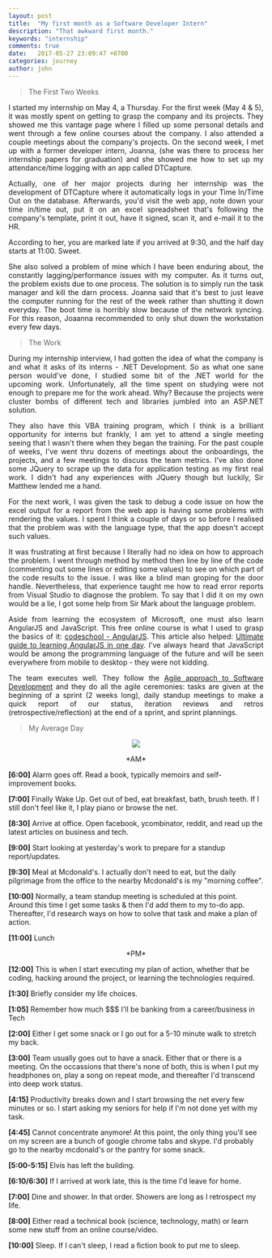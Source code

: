 ```yaml
---
layout: post
title:  "My first month as a Software Developer Intern"
description: "That awkward first month."
keywords: "internship"
comments: true
date:   2017-05-27 23:09:47 +0700
categories: journey
author: john
---
```




> The First Two Weeks

<p align="justify">I started my internship on May 4, a Thursday. For the first week (May 4 & 5), it was mostly spent on getting to grasp the company and its projects. They showed me this vantage page where I filled up some personal details and went through a few online courses about the company. I also attended a couple meetings about the company's projects. On the second week, I met up with a former developer intern, Joanna, (she was there to process her internship papers for graduation) and she showed me how to set up my attendance/time logging with an app called DTCapture.</p> <!--more-->
<p align="justify">Actually, one of her major projects during her internship was the development of DTCapture where it automatically logs in your Time In/Time Out on the database. Afterwards, you'd visit the web app, note down your time in/time out, put it on an excel spreadsheet that's following the company's template, print it out, have it signed, scan it, and e-mail it to the HR.</p>

<p align="justify">According to her, you are marked late if you arrived at 9:30, and the half day starts at 11:00. Sweet.</p>

<p align="justify">She also solved a problem of mine which I have been enduring about, the constantly lagging/performance issues with my computer. As it turns out, the problem exists due to one process. The solution is to simply run the task manager and kill the darn process. Joanna said that it's best to just leave the computer running for the rest of the week rather than shutting it down everyday. The boot time is horribly slow because of the network syncing. For this reason, Joaanna recommended to only shut down the workstation every few days.</p>

> The Work

<p align="justify">During my internship interview, I had gotten the idea of what the company is and what it asks of its interns - .NET Development. So as what one sane person would've done, I studied some bit of the .NET world for the upcoming work. Unfortunately, all the time spent on studying were not enough to prepare me for the work ahead. Why? Because the projects were cluster bombs of different tech and libraries jumbled into an ASP.NET solution. </p>

<p align="justify">They also have this VBA training program, which I think is a brilliant opportunity for interns but frankly, I am yet to attend a single meeting seeing that I wasn't there when they began the training. For the past couple of weeks, I've went thru dozens of meetings about the onboardings, the projects, and a few meetings to discuss the team metrics. I've also done some JQuery to scrape up the data for application testing as my first real work. I didn't had any experiences with JQuery though but luckily, Sir Matthew lended me a hand.</p>

<p align="justify">For the next work, I was given the task to debug a code issue on how the excel output for a report from the web app is having some problems with rendering the values. I spent I think a couple of days or so before I realised that the problem was with the language type, that the app doesn't accept such values.</p> 

<p align="justify">It was frustrating at first because I literally had no idea on how to approach the problem. I went through method by method then line by line of the code (commenting out some lines or editing some values) to see on which part of the code results to the issue. I was like a blind man groping for the door handle. Nevertheless, that experience taught me how to read error reports from Visual Studio to diagnose the problem. To say that I did it on my own would be a lie, I got some help from Sir Mark about the language problem.</p>


<p align="justify">Aside from learning the ecosystem of Microsoft, one must also learn AngularJS and JavaScript. This free online course is what I used to grasp the basics of it: <a href="https://www.codeschool.com/courses/shaping-up-with-angularjs">codeschool - AngularJS</a>. This article also helped: <a href="https://toddmotto.com/ultimate-guide-to-learning-angular-js-in-one-day/">Ultimate guide to learning AngularJS in one day</a>. I've always heard that JavaScript would be among the programming language of the future and will be seen everywhere from mobile to desktop - they were not kidding.</p>

<p align="justify">The team executes well. They follow the <a href="https://www.atlassian.com/agile">Agile approach to Software Development</a> and they do all the agile ceremonies: tasks are given at the beginning of a sprint (2 weeks long), daily standup meetings to make a quick report of our status, iteration reviews and retros (retrospective/reflection) at the end of a sprint, and sprint plannings.</p>

> My Average Day

<div align="center"><img src="https://i.imgur.com/hK8Pvfw.png" align="center"></div>

<p align = "center"> *AM* </p>

**[6:00]** Alarm goes off. Read a book, typically memoirs and self-improvement books.

**[7:00]** Finally Wake Up. Get out of bed, eat breakfast, bath, brush teeth. If I still don't feel like it, I play piano or browse the net.

**[8:30]** Arrive at office. Open facebook, ycombinator, reddit, and read up the latest articles on business and tech.

**[9:00]** Start looking at yesterday's work to prepare for a standup report/updates. 

**[9:30]** Meal at Mcdonald's. I actually don't need to eat, but the daily pilgrimage from the office to the nearby Mcdonald's is my "morning coffee".

**[10:00]** Normally, a team standup meeting is scheduled at this point. Around this time I get some tasks & then I'd add them to my to-do app. Thereafter, I'd research ways on how to solve that task and make a plan of action.

**[11:00]** Lunch


<p align= "center"> *PM* </p>

**[12:00]** This is when I start executing my plan of action, whether that be coding, hacking around the project, or learning the technologies required.

**[1:30]** Briefly consider my life choices.

**[1:05]** Remember how much $$$ I'll be banking from a career/business in Tech

**[2:00]** Either I get some snack or I go out for a 5-10 minute walk to stretch my back.

**[3:00]** Team usually  goes out to have a snack. Either that or there is a meeting. On the occassions that there's none of both, this is when I put my headphones on, play a song on repeat mode, and thereafter I'd transcend into deep work status.

**[4:15]** Productivity breaks down and I start browsing the net every few minutes or so. I start asking my seniors for help if I'm not done yet with my task.

**[4:45]** Cannot concentrate anymore! At this point, the only thing you'll see on my screen are a bunch of google chrome tabs and skype. I'd probably go to the nearby mcdonald's or the pantry for some snack.

**[5:00-5:15]** Elvis has left the building.

**[6:10/6:30]** If I arrived at work late, this is the time I'd leave for home.

**[7:00]** Dine and shower. In that order. Showers are long as I retrospect my life.

**[8:00]** Either read a technical book (science, technology, math) or learn some new stuff from an online course/video.

**[10:00]** Sleep. If I can't sleep, I read a fiction book to put me to sleep. 
